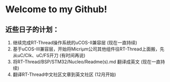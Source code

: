# Welcome to my Github!

## 近些日子的计划：
1. 继续完成RT-Thread操作系统的uCOS-II兼容层 (现在一直持续)
2. 基于uCOS-III兼容层，开始将Micriμm公司其他组件往RT-Thread上面搬，先从uC/Clk、uC/FS开刀 (有时间再说)
3. 将RT-Thread/BSP/STM32/Nucleo/Readme(s).md 翻译成英文 (现在一直持续)
4. 翻译RT-Thread中文社区文章到英文社区 (12月开始)
